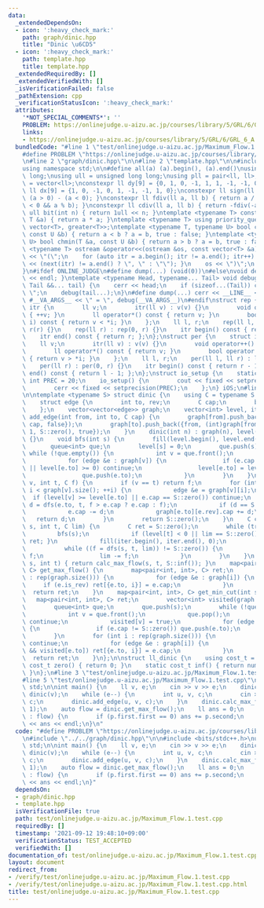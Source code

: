 ```yaml
---
data:
  _extendedDependsOn:
  - icon: ':heavy_check_mark:'
    path: graph/dinic.hpp
    title: "Dinic \u6CD5"
  - icon: ':heavy_check_mark:'
    path: template.hpp
    title: template.hpp
  _extendedRequiredBy: []
  _extendedVerifiedWith: []
  _isVerificationFailed: false
  _pathExtension: cpp
  _verificationStatusIcon: ':heavy_check_mark:'
  attributes:
    '*NOT_SPECIAL_COMMENTS*': ''
    PROBLEM: https://onlinejudge.u-aizu.ac.jp/courses/library/5/GRL/6/GRL_6_A
    links:
    - https://onlinejudge.u-aizu.ac.jp/courses/library/5/GRL/6/GRL_6_A
  bundledCode: "#line 1 \"test/onlinejudge.u-aizu.ac.jp/Maximum_Flow.1.test.cpp\"\n\
    #define PROBLEM \"https://onlinejudge.u-aizu.ac.jp/courses/library/5/GRL/6/GRL_6_A\"\
    \n#line 2 \"graph/dinic.hpp\"\n\n#line 2 \"template.hpp\"\n\n#include <bits/stdc++.h>\n\
    using namespace std;\n\n#define all(a) (a).begin(), (a).end()\nusing ll = long\
    \ long;\nusing ull = unsigned long long;\nusing pll = pair<ll, ll>;\nusing vll\
    \ = vector<ll>;\nconstexpr ll dy[9] = {0, 1, 0, -1, 1, 1, -1, -1, 0};\nconstexpr\
    \ ll dx[9] = {1, 0, -1, 0, 1, -1, -1, 1, 0};\nconstexpr ll sign(ll a) { return\
    \ (a > 0) - (a < 0); }\nconstexpr ll fdiv(ll a, ll b) { return a / b - ((a ^ b)\
    \ < 0 && a % b); }\nconstexpr ll cdiv(ll a, ll b) { return -fdiv(-a, b); }\nconstexpr\
    \ ull bit(int n) { return 1ull << n; }\ntemplate <typename T> constexpr T sq(const\
    \ T &a) { return a * a; }\ntemplate <typename T> using priority_queue_rev = priority_queue<T,\
    \ vector<T>, greater<T>>;\ntemplate <typename T, typename U> bool chmax(T &a,\
    \ const U &b) { return a < b ? a = b, true : false; }\ntemplate <typename T, typename\
    \ U> bool chmin(T &a, const U &b) { return a > b ? a = b, true : false; }\ntemplate\
    \ <typename T> ostream &operator<<(ostream &os, const vector<T> &a) {\n    os\
    \ << \"(\";\n    for (auto itr = a.begin(); itr != a.end(); itr++) { os << *itr\
    \ << (next(itr) != a.end() ? \", \" : \"\"); }\n    os << \")\";\n    return os;\n\
    }\n#ifdef ONLINE_JUDGE\n#define dump(...) (void(0))\n#else\nvoid debug() { cerr\
    \ << endl; }\ntemplate <typename Head, typename... Tail> void debug(Head &&head,\
    \ Tail &&... tail) {\n    cerr << head;\n    if (sizeof...(Tail)) cerr << \",\
    \ \";\n    debug(tail...);\n}\n#define dump(...) cerr << __LINE__ << \": \" <<\
    \ #__VA_ARGS__ << \" = \", debug(__VA_ARGS__)\n#endif\nstruct rep {\n    struct\
    \ itr {\n        ll v;\n        itr(ll v) : v(v) {}\n        void operator++()\
    \ { ++v; }\n        ll operator*() const { return v; }\n        bool operator!=(itr\
    \ i) const { return v < *i; }\n    };\n    ll l, r;\n    rep(ll l, ll r) : l(l),\
    \ r(r) {}\n    rep(ll r) : rep(0, r) {}\n    itr begin() const { return l; };\n\
    \    itr end() const { return r; };\n};\nstruct per {\n    struct itr {\n    \
    \    ll v;\n        itr(ll v) : v(v) {}\n        void operator++() { --v; }\n\
    \        ll operator*() const { return v; }\n        bool operator!=(itr i) const\
    \ { return v > *i; }\n    };\n    ll l, r;\n    per(ll l, ll r) : l(l), r(r) {}\n\
    \    per(ll r) : per(0, r) {}\n    itr begin() const { return r - 1; };\n    itr\
    \ end() const { return l - 1; };\n};\nstruct io_setup {\n    static constexpr\
    \ int PREC = 20;\n    io_setup() {\n        cout << fixed << setprecision(PREC);\n\
    \        cerr << fixed << setprecision(PREC);\n    };\n} iOS;\n#line 4 \"graph/dinic.hpp\"\
    \n\ntemplate <typename S> struct dinic {\n    using C = typename S::cost_t;\n\
    \    struct edge {\n        int to, rev;\n        C cap;\n        bool is_rev;\n\
    \    };\n    vector<vector<edge>> graph;\n    vector<int> level, iter;\n    void\
    \ add_edge(int from, int to, C cap) {\n        graph[from].push_back({to, (int)graph[to].size(),\
    \ cap, false});\n        graph[to].push_back({from, (int)graph[from].size() -\
    \ 1, S::zero(), true});\n    }\n    dinic(int n) : graph(n), level(n), iter(n)\
    \ {}\n    void bfs(int s) {\n        fill(level.begin(), level.end(), -1);\n \
    \       queue<int> que;\n        level[s] = 0;\n        que.push(s);\n       \
    \ while (!que.empty()) {\n            int v = que.front();\n            que.pop();\n\
    \            for (edge &e : graph[v]) {\n                if (e.cap == S::zero()\
    \ || level[e.to] >= 0) continue;\n                level[e.to] = level[v] + 1;\n\
    \                que.push(e.to);\n            }\n        }\n    }\n    C dfs(int\
    \ v, int t, C f) {\n        if (v == t) return f;\n        for (int &i = iter[v];\
    \ i < graph[v].size(); ++i) {\n            edge &e = graph[v][i];\n          \
    \  if (level[v] >= level[e.to] || e.cap == S::zero()) continue;\n            C\
    \ d = dfs(e.to, t, f > e.cap ? e.cap : f);\n            if (d == S::zero()) continue;\n\
    \            e.cap -= d;\n            graph[e.to][e.rev].cap += d;\n         \
    \   return d;\n        }\n        return S::zero();\n    }\n    C calc_max_flow(int\
    \ s, int t, C lim) {\n        C ret = S::zero();\n        while (true) {\n   \
    \         bfs(s);\n            if (level[t] < 0 || lim == S::zero()) { return\
    \ ret; }\n            fill(iter.begin(), iter.end(), 0);\n            C f;\n \
    \           while ((f = dfs(s, t, lim)) != S::zero()) {\n                ret +=\
    \ f;\n                lim -= f;\n            }\n        }\n    }\n    C calc_max_flow(int\
    \ s, int t) { return calc_max_flow(s, t, S::inf()); }\n    map<pair<int, int>,\
    \ C> get_max_flow() {\n        map<pair<int, int>, C> ret;\n        for (int i\
    \ : rep(graph.size())) {\n            for (edge &e : graph[i]) {\n           \
    \     if (e.is_rev) ret[{e.to, i}] = e.cap;\n            }\n        }\n      \
    \  return ret;\n    }\n    map<pair<int, int>, C> get_min_cut(int s) {\n     \
    \   map<pair<int, int>, C> ret;\n        vector<int> visited(graph.size());\n\
    \        queue<int> que;\n        que.push(s);\n        while (!que.empty()) {\n\
    \            int v = que.front();\n            que.pop();\n            if (visited[v])\
    \ continue;\n            visited[v] = true;\n            for (edge &e : graph[v])\
    \ {\n                if (e.cap != S::zero()) que.push(e.to);\n            }\n\
    \        }\n        for (int i : rep(graph.size())) {\n            if (visited[i])\
    \ continue;\n            for (edge &e : graph[i]) {\n                if (e.is_rev\
    \ && visited[e.to]) ret[{e.to, i}] = e.cap;\n            }\n        }\n      \
    \  return ret;\n    }\n};\n\nstruct ll_dinic {\n    using cost_t = ll;\n    static\
    \ cost_t zero() { return 0; }\n    static cost_t inf() { return numeric_limits<cost_t>::max();\
    \ }\n};\n#line 3 \"test/onlinejudge.u-aizu.ac.jp/Maximum_Flow.1.test.cpp\"\n\n\
    #line 5 \"test/onlinejudge.u-aizu.ac.jp/Maximum_Flow.1.test.cpp\"\nusing namespace\
    \ std;\n\nint main() {\n    ll v, e;\n    cin >> v >> e;\n    dinic<ll_dinic>\
    \ dinic(v);\n    while (e--) {\n        int u, v, c;\n        cin >> u >> v >>\
    \ c;\n        dinic.add_edge(u, v, c);\n    }\n    dinic.calc_max_flow(0, v -\
    \ 1);\n    auto flow = dinic.get_max_flow();\n    ll ans = 0;\n    for (auto p\
    \ : flow) {\n        if (p.first.first == 0) ans += p.second;\n    }\n    cout\
    \ << ans << endl;\n}\n"
  code: "#define PROBLEM \"https://onlinejudge.u-aizu.ac.jp/courses/library/5/GRL/6/GRL_6_A\"\
    \n#include \"../../graph/dinic.hpp\"\n\n#include <bits/stdc++.h>\nusing namespace\
    \ std;\n\nint main() {\n    ll v, e;\n    cin >> v >> e;\n    dinic<ll_dinic>\
    \ dinic(v);\n    while (e--) {\n        int u, v, c;\n        cin >> u >> v >>\
    \ c;\n        dinic.add_edge(u, v, c);\n    }\n    dinic.calc_max_flow(0, v -\
    \ 1);\n    auto flow = dinic.get_max_flow();\n    ll ans = 0;\n    for (auto p\
    \ : flow) {\n        if (p.first.first == 0) ans += p.second;\n    }\n    cout\
    \ << ans << endl;\n}"
  dependsOn:
  - graph/dinic.hpp
  - template.hpp
  isVerificationFile: true
  path: test/onlinejudge.u-aizu.ac.jp/Maximum_Flow.1.test.cpp
  requiredBy: []
  timestamp: '2021-09-12 19:48:10+09:00'
  verificationStatus: TEST_ACCEPTED
  verifiedWith: []
documentation_of: test/onlinejudge.u-aizu.ac.jp/Maximum_Flow.1.test.cpp
layout: document
redirect_from:
- /verify/test/onlinejudge.u-aizu.ac.jp/Maximum_Flow.1.test.cpp
- /verify/test/onlinejudge.u-aizu.ac.jp/Maximum_Flow.1.test.cpp.html
title: test/onlinejudge.u-aizu.ac.jp/Maximum_Flow.1.test.cpp
---
```

